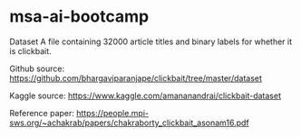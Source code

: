 # msa-ai-bootcamp

Dataset
A file containing 32000 article titles and binary labels for whether it is clickbait.

Github source: https://github.com/bhargaviparanjape/clickbait/tree/master/dataset

Kaggle source: https://www.kaggle.com/amananandrai/clickbait-dataset

Reference paper: https://people.mpi-sws.org/~achakrab/papers/chakraborty_clickbait_asonam16.pdf